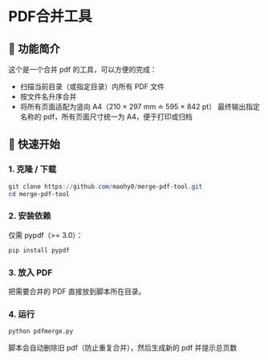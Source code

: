 # PDF合并工具
## 📄 功能简介
这个是一个合并 pdf 的工具，可以方便的完成：
* 扫描当前目录（或指定目录）内所有 PDF 文件
* 按文件名升序合并
* 将所有页面适配为竖向 A4（210 $\times$ 297 mm $\doteq$ 595 $\times$ 842 pt）
最终输出指定名称的 pdf，所有页面尺寸统一为 A4，便于打印或归档
## 🚀 快速开始
### 1. 克隆 / 下载
```powershell
git clone https://github.com/maohy0/merge-pdf-tool.git
cd merge-pdf-tool
```
### 2. 安装依赖
仅需 pypdf（>= 3.0）：
```bash
pip install pypdf
```
### 3. 放入 PDF
把需要合并的 PDF 直接放到脚本所在目录。
### 4. 运行
```bash
python pdfmerge.py
```
脚本会自动删除旧 pdf（防止重复合并），然后生成新的 pdf 并提示总页数

